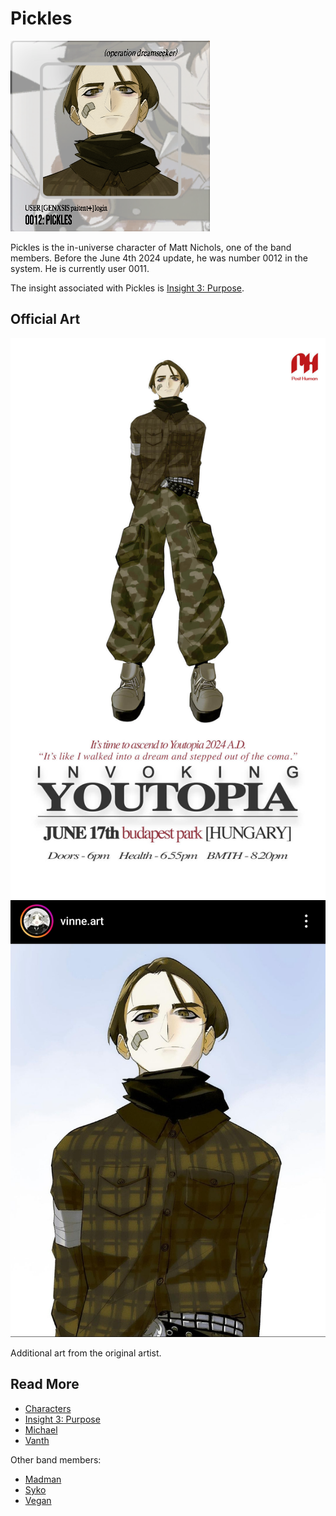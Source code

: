 # Pickles

![Pickles Avatar](../../Resources/characters/pickles/pickles.png)

Pickles is the in-universe character of Matt Nichols, one of the band members. Before the June 4th 2024 update, 
he was number 0012 in the system. He is currently user 0011.

The insight associated with Pickles is [Insight 3: Purpose](../lore/insight3-purpose).

## Official Art

![Promotional poster for Pickles](../../Resources/characters/pickles/poster.jpg)
![Art on instagram by vinne.art](../../Resources/characters/pickles/pickles_art.jpg)

Additional art from the original artist.

## Read More

- [Characters](characters)
- [Insight 3: Purpose](../lore/insight3-purpose)
- [Michael](michael)
- [Vanth](vanth)

Other band members:

- [Madman](madman)
- [Syko](syko)
- [Vegan](vegan)
